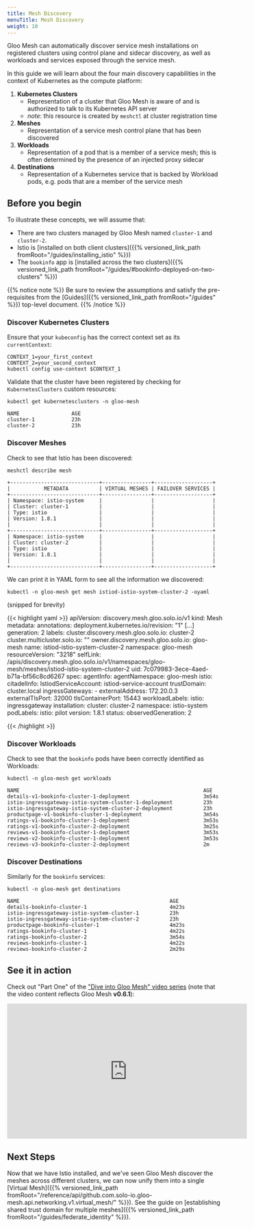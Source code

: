 ```yaml
---
title: Mesh Discovery
menuTitle: Mesh Discovery
weight: 10
---
```


Gloo Mesh can automatically discover service mesh installations on registered clusters using control plane and sidecar discovery, as well as workloads and services exposed through the service mesh.

In this guide we will learn about the four main discovery capabilities in the context of Kubernetes as the compute platform:

1. **Kubernetes Clusters**
    - Representation of a cluster that Gloo Mesh is aware of and is authorized to talk to its Kubernetes API server
    - *note*: this resource is created by `meshctl` at cluster registration time
2. **Meshes**
    - Representation of a service mesh control plane that has been discovered 
3. **Workloads**
    - Representation of a pod that is a member of a service mesh; this is often determined by the presence of an injected proxy sidecar
4. **Destinations**
    - Representation of a Kubernetes service that is backed by Workload pods, e.g. pods that are a member of the service mesh


## Before you begin
To illustrate these concepts, we will assume that:

* There are two clusters managed by Gloo Mesh named `cluster-1` and `cluster-2`. 
* Istio is [installed on both client clusters]({{% versioned_link_path fromRoot="/guides/installing_istio" %}})
* The `bookinfo` app is [installed across the two clusters]({{% versioned_link_path fromRoot="/guides/#bookinfo-deployed-on-two-clusters" %}})


{{% notice note %}}
Be sure to review the assumptions and satisfy the pre-requisites from the [Guides]({{% versioned_link_path fromRoot="/guides" %}}) top-level document.
{{% /notice %}}

### Discover Kubernetes Clusters

Ensure that your `kubeconfig` has the correct context set as its `currentContext`:

```shell
CONTEXT_1=your_first_context
CONTEXT_2=your_second_context
kubectl config use-context $CONTEXT_1
```

Validate that the cluster have been registered by checking for `KubernetesClusters` custom resources:

```shell
kubectl get kubernetesclusters -n gloo-mesh
```

```shell
NAME                 AGE
cluster-1            23h
cluster-2            23h
```

### Discover Meshes

Check to see that Istio has been discovered:

```shell
meshctl describe mesh
```

```
+-----------------------------+----------------+-------------------+
|           METADATA          | VIRTUAL MESHES | FAILOVER SERVICES |
+-----------------------------+----------------+-------------------+
| Namespace: istio-system     |                |                   |
| Cluster: cluster-1          |                |                   |
| Type: istio                 |                |                   |
| Version: 1.8.1              |                |                   |
|                             |                |                   |
+-----------------------------+----------------+-------------------+
| Namespace: istio-system     |                |                   |
| Cluster: cluster-2          |                |                   |
| Type: istio                 |                |                   |
| Version: 1.8.1              |                |                   |
|                             |                |                   |
+-----------------------------+----------------+-------------------+
```

We can print it in YAML form to see all the information we discovered:

```shell
kubectl -n gloo-mesh get mesh istiod-istio-system-cluster-2 -oyaml
```

(snipped for brevity)

{{< highlight yaml >}}
apiVersion: discovery.mesh.gloo.solo.io/v1
kind: Mesh
metadata:
  annotations:
    deployment.kubernetes.io/revision: "1"
    [...]
  generation: 2
  labels:
    cluster.discovery.mesh.gloo.solo.io: cluster-2
    cluster.multicluster.solo.io: ""
    owner.discovery.mesh.gloo.solo.io: gloo-mesh
  name: istiod-istio-system-cluster-2
  namespace: gloo-mesh
  resourceVersion: "3218"
  selfLink: /apis/discovery.mesh.gloo.solo.io/v1/namespaces/gloo-mesh/meshes/istiod-istio-system-cluster-2
  uid: 7c079983-3ece-4aed-b71a-bf56c8cd6267
spec:
  agentInfo:
    agentNamespace: gloo-mesh
  istio:
    citadelInfo:
      IstiodServiceAccount: istiod-service-account
      trustDomain: cluster.local
    ingressGateways:
    - externalAddress: 172.20.0.3
      externalTlsPort: 32000
      tlsContainerPort: 15443
      workloadLabels:
        istio: ingressgateway
    installation:
      cluster: cluster-2
      namespace: istio-system
      podLabels:
        istio: pilot
      version: 1.8.1
status:
  observedGeneration: 2

{{< /highlight >}}

### Discover Workloads

Check to see that the `bookinfo` pods have been correctly identified as Workloads:

```shell
kubectl -n gloo-mesh get workloads
```

```
NAME                                                            AGE
details-v1-bookinfo-cluster-1-deployment                        3m54s
istio-ingressgateway-istio-system-cluster-1-deployment          23h
istio-ingressgateway-istio-system-cluster-2-deployment          23h
productpage-v1-bookinfo-cluster-1-deployment                    3m54s
ratings-v1-bookinfo-cluster-1-deployment                        3m53s
ratings-v1-bookinfo-cluster-2-deployment                        3m25s
reviews-v1-bookinfo-cluster-1-deployment                        3m53s
reviews-v2-bookinfo-cluster-1-deployment                        3m53s
reviews-v3-bookinfo-cluster-2-deployment                        2m
```

### Discover Destinations

Similarly for the `bookinfo` services:

```shell
kubectl -n gloo-mesh get destinations
```

```
NAME                                                 AGE
details-bookinfo-cluster-1                           4m23s
istio-ingressgateway-istio-system-cluster-1          23h
istio-ingressgateway-istio-system-cluster-2          23h
productpage-bookinfo-cluster-1                       4m23s
ratings-bookinfo-cluster-1                           4m22s
ratings-bookinfo-cluster-2                           3m54s
reviews-bookinfo-cluster-1                           4m22s
reviews-bookinfo-cluster-2                           2m29s
```

## See it in action

Check out "Part One" of the ["Dive into Gloo Mesh" video series](https://www.youtube.com/watch?v=4sWikVELr5M&list=PLBOtlFtGznBjr4E9xYHH9eVyiOwnk1ciK)
(note that the video content reflects Gloo Mesh <b>v0.6.1</b>):

<iframe width="560" height="315" src="https://www.youtube.com/embed/4sWikVELr5M" frameborder="0" allow="accelerometer; autoplay; encrypted-media; gyroscope; picture-in-picture" allowfullscreen></iframe>

## Next Steps

Now that we have Istio installed, and we've seen Gloo Mesh discover the meshes across different clusters, we can now unify them into a single [Virtual Mesh]({{% versioned_link_path fromRoot="/reference/api/github.com.solo-io.gloo-mesh.api.networking.v1.virtual_mesh/" %}}). See the guide on [establishing shared trust domain for multiple meshes]({{% versioned_link_path fromRoot="/guides/federate_identity" %}}).
